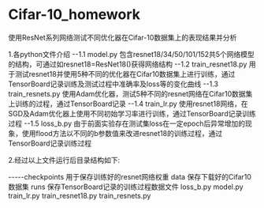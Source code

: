 # Cifar-10_homework
使用ResNet系列网络测试不同优化器在Cifar-10数据集上的表现结果并分析

1.各python文件介绍
--1.1 model.py            包含resnet18/34/50/101/152共5个网络模型的结构，可通过如resnet18=ResNet18()获得网络结构
--1.2 train_resnet18.py   用于测试resnet18并使用5种不同的优化器在Cifar10数据集上进行训练，通过TensorBoard记录训练及测试过程中准确率及loss等的变化曲线
--1.3 train_resnets.py    使用Adam优化器，测试5种不同的resnet网络在Cifar10数据集上训练的过程，通过TensorBoard记录
--1.4 train_lr.py         使用resnet18网络，在SGD及Adam优化器上使用不同初始学习率进行训练，通过TensorBoard记录训练过程
--1.5 loss_b.py           由于前面实验存在测试集loss在一定epoch后异常增加的现象，使用flood方法以不同的b参数值来改进resnet18的训练过程，通过TensorBoard记录训练过程

2.经过以上文件运行后目录结构如下:

-----checkpoints 用于保存训练好的resnet网络权重
     data        保存下载好的Cifar10数据集
     runs        保存TensorBoard记录的训练过程数据文件
     loss_b.py 
     model.py 
     train_lr.py
     train_resnet18.py 
     train_resnets.py  
